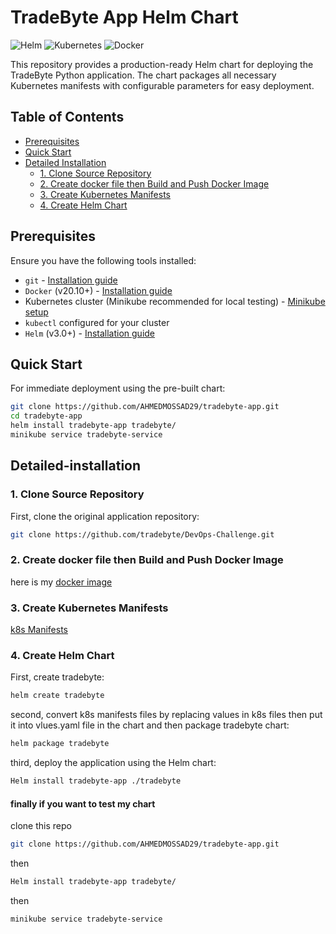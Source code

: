 # TradeByte App Helm Chart

![Helm](https://img.shields.io/badge/Helm-3.0+-blue)
![Kubernetes](https://img.shields.io/badge/Kubernetes-1.20+-326CE5)
![Docker](https://img.shields.io/badge/Docker-20.10+-2496ED)

This repository provides a production-ready Helm chart for deploying the TradeByte Python application. The chart packages all necessary Kubernetes manifests with configurable parameters for easy deployment.

## Table of Contents
- [Prerequisites](#prerequisites)
- [Quick Start](#quick-start)
- [Detailed Installation](#detailed-installation)
  - [1. Clone Source Repository](#1-clone-source-repository)
  - [2. Create docker file then Build and Push Docker Image](#2-create-docker-file-then-build-and-push-docker-image)
  - [3. Create Kubernetes Manifests](#3.create-kubernetes-manifests)
  - [4. Create Helm Chart](#4.Create-Helm-Chart)

## Prerequisites

Ensure you have the following tools installed:

- `git` - [Installation guide](https://git-scm.com/book/en/v2/Getting-Started-Installing-Git)
- `Docker` (v20.10+) - [Installation guide](https://docs.docker.com/get-docker/)
- Kubernetes cluster (Minikube recommended for local testing) - [Minikube setup](https://minikube.sigs.k8s.io/docs/start/)
- `kubectl` configured for your cluster
- `Helm` (v3.0+) - [Installation guide](https://helm.sh/docs/intro/install/)

## Quick Start

For immediate deployment using the pre-built chart:

```bash
git clone https://github.com/AHMEDMOSSAD29/tradebyte-app.git
cd tradebyte-app
helm install tradebyte-app tradebyte/
minikube service tradebyte-service
```
## Detailed-installation

### 1. Clone Source Repository
First, clone the original application repository:
```bash
git clone https://github.com/tradebyte/DevOps-Challenge.git
```
### 2. Create docker file then Build and Push Docker Image
here is my [docker image](https://hub.docker.com/repository/docker/ahmedmosaad112/tradebyte-app/tags/latest/sha256-5dab5940461efbbae940ab31c08d0eb74d7426608b072957968b4aedcc9436eb)

### 3. Create Kubernetes Manifests
[k8s Manifests](k8s)

### 4. Create Helm Chart
First, create tradebyte:
```bash
helm create tradebyte
```
second, convert k8s manifests files by replacing values in k8s files then put it into vlues.yaml file in the chart and then package tradebyte chart:
```bash
helm package tradebyte
```
third, deploy the application using the Helm chart:
```bash
Helm install tradebyte-app ./tradebyte
```

#### finally if you want to test my chart 
clone this repo 
```bash
git clone https://github.com/AHMEDMOSSAD29/tradebyte-app.git
```
then 
```bash
Helm install tradebyte-app tradebyte/
```
then
```bash
minikube service tradebyte-service
```



